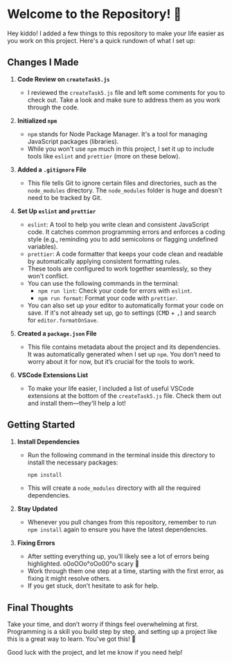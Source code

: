 # Welcome to the Repository! 👋

Hey kiddo! I added a few things to this repository to make your life easier as you work on this project. Here's a quick rundown of what I set up:

## Changes I Made

1. **Code Review on `createTask5.js`**
   - I reviewed the `createTask5.js` file and left some comments for you to check out. Take a look and make sure to address them as you work through the code.

2. **Initialized `npm`**
   - `npm` stands for Node Package Manager. It's a tool for managing JavaScript packages (libraries).
   - While you won't use `npm` much in this project, I set it up to include tools like `eslint` and `prettier` (more on these below).

3. **Added a `.gitignore` File**
   - This file tells Git to ignore certain files and directories, such as the `node_modules` directory. The `node_modules` folder is huge and doesn't need to be tracked by Git.

4. **Set Up `eslint` and `prettier`**
   - `eslint`: A tool to help you write clean and consistent JavaScript code. It catches common programming errors and enforces a coding style (e.g., reminding you to add semicolons or flagging undefined variables).
   - `prettier`: A code formatter that keeps your code clean and readable by automatically applying consistent formatting rules.
   - These tools are configured to work together seamlessly, so they won't conflict.
   - You can use the following commands in the terminal:
     - `npm run lint`: Check your code for errors with `eslint`.
     - `npm run format`: Format your code with `prettier`.
   - You can also set up your editor to automatically format your code on save. If it's not already set up, go to settings (<kbd>CMD</kbd> + <kbd>,</kbd>) and search for `editor.formatOnSave`.

5. **Created a `package.json` File**
   - This file contains metadata about the project and its dependencies. It was automatically generated when I set up `npm`. You don’t need to worry about it for now, but it’s crucial for the tools to work.

6. **VSCode Extensions List**
   - To make your life easier, I included a list of useful VSCode extensions at the bottom of the `createTask5.js` file. Check them out and install them—they'll help a lot!

## Getting Started

1. **Install Dependencies**
   - Run the following command in the terminal inside this directory to install the necessary packages:
     ```bash
     npm install
     ```
   - This will create a `node_modules` directory with all the required dependencies.

2. **Stay Updated**
   - Whenever you pull changes from this repository, remember to run `npm install` again to ensure you have the latest dependencies.

3. **Fixing Errors**
   - After setting everything up, you’ll likely see a lot of errors being highlighted. o0oOOo°oOo00°o scary 👻
   - Work through them one step at a time, starting with the first error, as fixing it might resolve others.
   - If you get stuck, don’t hesitate to ask for help.

## Final Thoughts

Take your time, and don’t worry if things feel overwhelming at first. Programming is a skill you build step by step, and setting up a project like this is a great way to learn. You've got this! 🚀

Good luck with the project, and let me know if you need help!
